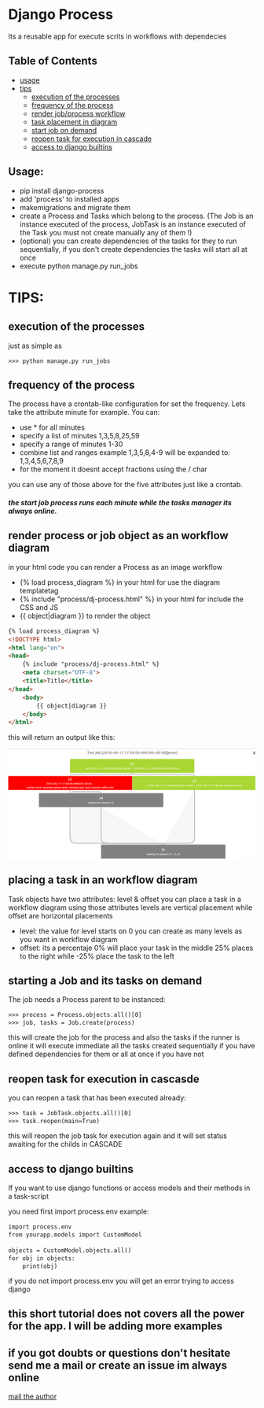
# Django Process

Its a reusable app for execute scrits in workflows with dependecies

## Table of Contents
* [usage](#usage)
* [tips](#tips)
    * [execution of the processes](#exec)
    * [frequency of the process](#freq)
    * [render job/process workflow](#render-diagram)
    * [task placement in diagram](#task-placement)
    * [start job on demand](#job-start)
    * [reopen task for execution in cascade](#task-reopen)
    * [access to django builtins](#access-django)


## Usage: <a name="usage"></a>
* pip install django-process
* add 'process' to installed apps
* makemigrations and migrate them
* create a Process and Tasks which belong to the process.
(The Job is an instance executed of the process, JobTask is an instance executed of the Task you must not create manually any of them !) 
* (optional) you can create dependencies of the tasks for they to run sequentially, if you don't create dependencies the tasks will start all at once
* execute python manage.py run_jobs 


# TIPS: <a name="tips"></a>
## execution of the processes <a name="exec"></a>
just as simple as
```pycon
>>> python manage.py run_jobs
```

## frequency of the process <a name="freq"></a>
The process have a crontab-like configuration for set the frequency.
Lets take the attribute minute for example. You can:
* use * for all minutes
* specify a list of minutes 1,3,5,8,25,59
* specify a range of minutes 1-30
* combine list and ranges example 1,3,5,8,4-9 will be expanded to: 1,3,4,5,6,7,8,9
* for the moment it doesnt accept fractions using the / char

you can use any of those above for the five attributes just like a crontab.
##### the start job process runs each minute while the tasks manager its always online.   


## render process or job object as an workflow diagram <a name="render-diagram"></a>
in your html code you can render a Process as an image workflow
* {% load process_diagram %} in your html for use the diagram templatetag
* {% include "process/dj-process.html" %} in your html for include the CSS and JS
* {{ object|diagram }} to render the object
```html
{% load process_diagram %}
<!DOCTYPE html>
<html lang="en">
<head>
    {% include "process/dj-process.html" %}
    <meta charset="UTF-8">
    <title>Title</title>
</head>
    <body>
        {{ object|diagram }}
    </body>
</html>
```
this will return an output like this:
<span align="center">
<pre>
<a href="https://github.com/Jesrat/django-process"><img src="https://raw.githubusercontent.com/Jesrat/django-process/master/ext/workflow.jpg" align="center" /></a>
</pre>
</span>

## placing a task in an workflow diagram <a name="task-placement"></a>
Task objects have two attributes: level & offset you can place a task in a workflow diagram using those attributes
levels are vertical placement while offset are horizontal placements
* level: the value for level starts on 0 you can create as many levels as you want in workflow diagram
* offset: its a percentaje 0% will place your task in the middle 25% places to the right while -25% place the task to the left


## starting a Job and its tasks on demand <a name="job-start"></a>
The job needs a Process parent to be instanced:
```pycon
>>> process = Process.objects.all()[0]
>>> job, tasks = Job.create(process)
```
this will create the job for the process and also the tasks if the runner is online it will execute immediate
all the tasks created sequentially if you have defined dependencies for them or all at once if you have not


## reopen task for execution in cascasde <a name="task-reopen"></a>
you can reopen a task that has been executed already:
```pycon
>>> task = JobTask.objects.all()[0]
>>> task.reopen(main=True)
```
this will reopen the job task for execution again and it will set status awaiting for the childs in CASCADE

## access to django builtins <a name="access-django"></a>
If you want to use django functions or access models and their methods in a task-script

you need first import process.env example:
```pycon
import process.env
from yourapp.models import CustomModel

objects = CustomModel.objects.all()
for obj in objects:
    print(obj)
```
if you do not import process.env you will get an error trying to access django

## this short tutorial does not covers all the power for the app. I will be adding more examples
## if you got doubts or questions don't hesitate send me a mail or create an issue im always online   
[mail the author](mailto:jgomez@jesrat.com)

